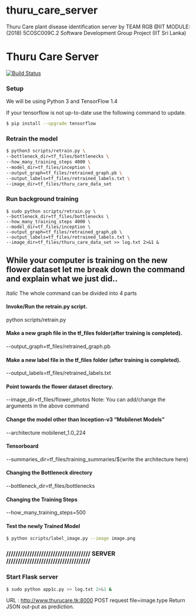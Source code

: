 # thuru_care_server
Thuru Care plant disease identification server by TEAM RGB @IIT
MODULE: (2018) 5COSC009C.2 Software Development Group Project (IIT Sri Lanka)


# Thuru Care Server

[![Build Status](https://travis-ci.org/joemccann/dillinger.svg?branch=master)](https://travis-ci.org/joemccann/dillinger)

### Setup

We will be using Python 3 and TensorFlow 1.4

If your tensorflow is not up-to-date use the following command to update.

```sh
$ pip install --upgrade tensorflow
```

### Retrain the model

```sh
$ python3 scripts/retrain.py \
--bottleneck_dir=tf_files/bottlenecks \
--how_many_training_steps 4000 \
--model_dir=tf_files/inception \
--output_graph=tf_files/retrained_graph.pb \
--output_labels=tf_files/retrained_labels.txt \
--image_dir=tf_files/thuru_care_data_set
```

### Run background training

```
$ sudo python scripts/retrain.py \
--bottleneck_dir=tf_files/bottlenecks \
--how_many_training_steps 4000 \
--model_dir=tf_files/inception \
--output_graph=tf_files/retrained_graph.pb \
--output_labels=tf_files/retrained_labels.txt \
--image_dir=tf_files/thuru_care_data_set >> log.txt 2>&1 &
```


## While your computer is training on the new flower dataset let me break down the command and explain what we just did.. 

*Italic*  The whole command can be divided into 4 parts

#### Invoke/Run the retrain.py script.
python scripts/retrain.py

#### Make a new graph file in the tf_files folder(after training is completed).
--output_graph=tf_files/retrained_graph.pb

#### Make a new label file in the tf_files folder (after training is completed).
--output_labels=tf_files/retrained_labels.txt

#### Point towards the flower dataset directory.
--image_dir=tf_files/flower_photos
Note: You can add/change the arguments in the above command

#### Change the model other than Inception-v3 “Mobilenet Models”
--architecture mobilenet_1.0_224

#### Tensorboard
--summaries_dir=tf_files/training_summaries/${write the architecture here}

#### Changing the Bottleneck directory
--bottleneck_dir=tf_files/bottlenecks

#### Changing the Training Steps
--how_many_training_steps=500



#### Test the newly Trained Model

```sh
$ python scripts/label_image.py --image image.png
```

### ////////////////////////////////////  SERVER  //////////////////////////////////// 

### Start Flask server

```sh
$ sudo python app1c.py >> log.txt 2>&1 &
```

URL : http://www.thurucare.tk:8000
POST request file=image.type
Return JSON out-put as prediction.

